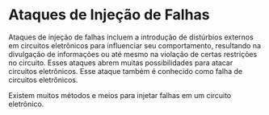 # Ataques de Injeção de Falhas

Ataques de injeção de falhas incluem a introdução de distúrbios externos em circuitos eletrônicos para influenciar seu comportamento, resultando na divulgação de informações ou até mesmo na violação de certas restrições no circuito. Esses ataques abrem muitas possibilidades para atacar circuitos eletrônicos. Esse ataque também é conhecido como falha de circuitos eletrônicos.

Existem muitos métodos e meios para injetar falhas em um circuito eletrônico.
